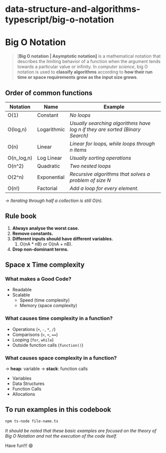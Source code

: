 # data-structure-and-algorithms-typescript/big-o-notation

# Big O Notation


> [**Big O notation | Asymptotic notation]** is a mathematical notation that describes the limiting behavior of a function when the argument tends towards a particular value or infinity. In *computer science*, big O notation is used to **classify algorithms** according to **how their run time or space requirements** **grow as the input size grows**.
> 

## Order of common functions


| Notation         | Name        | Example                                                                      |
|------------------|-------------|------------------------------------------------------------------------------|
| O(1)           | Constant    | *No loops*                                                                   |
| O(log\,n)      | Logarithmic | *Usually searching algorithms have log n if they are sorted (Binary Search)* |
| O(n)           | Linear      | *Linear for loops, while loops through n items*                              |
| O(n\,\,log\,n) | Log Linear  | *Usually sorting operations*                                                 |
| O(n^2)         | Quadratic   | *Two nested loops*                                                           |
| O(2^n)         | Exponential | *Recursive algorithms that solves a problem of size N*                       |
| O(n!)          | Factorial   | *Add a loop for every element.*                                              |

→ *Iterating through half a collection is still O(n).*

## Rule book


1. **Always analyse the worst case.**
2. **Remove constants.**
3. **Different inputs should have different variables.**
    1. O(nA * nB) or O(nA + nB).
4. **Drop non-dominant terms.**

## Space x Time complexity


### **What makes a Good Code?**

- Readable
- Scalable
    - Speed (time complexity)
    - Memory (space complexity)

### **What causes time complexity in a function?**

- Operations (`+`, `-`, `*`, `/`)
- Comparisons (`>`, `<`, `==`)
- Looping (`for`, `while`)
- Outside function calls (`function()`)

### **What causes space complexity in a function?**

→ **heap**: variable → **stack**: function calls

- Variables
- Data Structures
- Function Calls
- Allocations

## To run examples in this codebook

```bash
npm ts-node file-name.ts
```

*It should be noted that these basic examples are focused on the theory of Big O Notation and not the execution of the code itself.* 

Have fun!!! 😄
